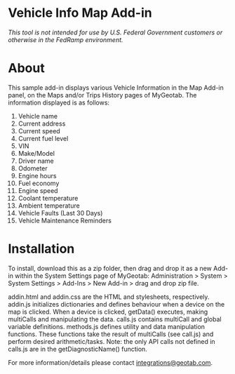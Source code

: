 # Vehicle Info Map Add-in

_This tool is not intended for use by U.S. Federal Government customers or otherwise in the FedRamp environment._

# About

This sample add-in displays various Vehicle Information in the Map Add-in panel, on the Maps and/or Trips History pages of MyGeotab. The information displayed is as follows:
1) Vehicle name
2) Current address
3) Current speed
4) Current fuel level
5) VIN
6) Make/Model
7) Driver name
8) Odometer
9) Engine hours
10) Fuel economy
11) Engine speed
12) Coolant temperature
13) Ambient temperature
14) Vehicle Faults (Last 30 Days)
15) Vehicle Maintenance Reminders

# Installation

To install, download this as a zip folder, then drag and drop it as a new Add-in within the System Settings page of MyGeotab:
Administration > System > System Settings > Add-Ins > New Add-in > drag and drop zip file.

addin.html and addin.css are the HTML and stylesheets, respectively.
addin.js initializes dictionaries and defines behaviour when a device on the map is clicked. When a device is clicked, getData() executes, making multiCalls and manipulating the data.
calls.js contains multiCall and global variable definitions.
methods.js defines utility and data manipulation functions. These functions take the result of multiCalls (see call.js) and perform desired arithmetic/tasks. Note: the only API
calls not defined in calls.js are in the getDiagnosticName() function.

For more information/details please contact integrations@geotab.com.
